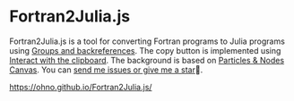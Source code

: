 # Fortran2Julia.js

Fortran2Julia.js is a tool for converting Fortran programs to Julia programs using [Groups and backreferences](https://developer.mozilla.org/en-US/docs/Web/JavaScript/Guide/Regular_expressions/Groups_and_backreferences). The copy button is implemented using [Interact with the clipboard](https://developer.mozilla.org/en-US/docs/Mozilla/Add-ons/WebExtensions/Interact_with_the_clipboard). The background is based on [Particles & Nodes Canvas](https://codepen.io/indieklem/pen/mdJONg). You can [send me issues or give me a star](https://ohno.github.io/Fortran2Julia.js/)🌟.

https://ohno.github.io/Fortran2Julia.js/
